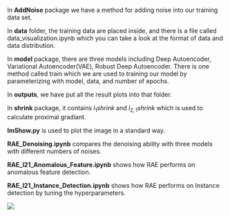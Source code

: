 In **AddNoise** package we have a method for adding noise into our training data set.

In **data** folder, the training data are placed inside, and there is a file called data_visualization.ipynb which you can take a look at the format of data and data distribution.

In **model** package, there are three models including Deep Autoencoder, Variational Autoencoder(VAE), Robust Deep Autoencoder. There is one method called train which we are used to training our model by parameterizing with model, data, and number of epochs.

In **outputs**, we have put all the result plots into that folder.

In **shrink** package, it contains $l_1shrink$ and $l_{2,1}shrink$ which is used to calculate proximal gradiant.

 **ImShow.py** is used to plot the image in a standard way.

**RAE_Denoising.ipynb** compares the denoising ability with three models with different numbers of noises.

**RAE_l21_Anomalous_Feature.ipynb** shows how RAE performs on anomalous feature detection.

**RAE_l21_Instance_Detection.ipynb** shows how RAE performs on Instance detection by tuning the hyperparameters.

<img src='http://latex.codecogs.com/svg.latex?R_i=\frac{P_{i_{0}}-P_{i_{m}}}{\sum_{i=0}^{n}(P_{i_{0}}-P_{i_{m}})}'/>


